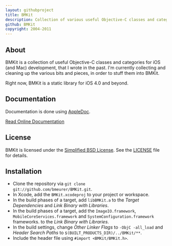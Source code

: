 ```yaml
---
layout: githubproject
title: BMKit
description: Collection of various useful Objective-C classes and categories
github: BMKit
copyright: 2004-2011
---
```



## About

BMKit is a collection of useful Objective-C classes and categories for iOS (and Mac) development, that I wrote in the past. I'm currently collecting and cleaning up the various bits and pieces, in order to stuff them into BMKit.

Right now, BMKit is a static library for iOS 4.0 and beyond.


## Documentation

Documentation is done using [AppleDoc](http://github.com/tomaz/appledoc).

<a class="button" href="http://bmeurer.github.com/BMKit">Read Online Documentation</a>


## License

BMKit is licensed under the [Simplified BSD License](http://en.wikipedia.org/wiki/BSD_license).
See the [LICENSE](http://github.com/bmeurer/BMKit/raw/master/LICENSE) file for details.


## Installation

* Clone the repository via `git clone git://github.com/bmeurer/BMKit.git`.
* In Xcode, add the `BMKit.xcodeproj` to your project or workspace.
* In the build phases of a target, add `libBMKit.a` to the _Target Dependencies_ and _Link Binary with Libraries_.
* In the build phases of a target, add the `ImageIO.framework`, `MobileCoreServices.framework` and `SystemConfiguration.framework` frameworks. to the _Link Binary with Libraries_.
* In the build settings, change _Other Linker Flags_ to `-ObjC -all_load` and _Header Search Paths_ to `$(BUILT_PRODUCTS_DIR)/../BMKit/**`.
* Include the header file using `#import <BMKit/BMKit.h>`.

